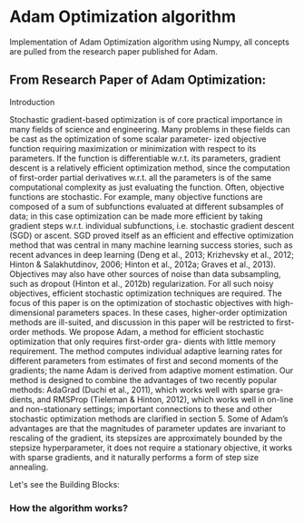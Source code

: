 # Adam Optimization algorithm
Implementation of Adam Optimization algorithm using Numpy, all concepts are pulled from the research paper published for Adam.

## From Research Paper of Adam Optimization:

Introduction

Stochastic gradient-based optimization is of core practical importance in many fields of science and engineering. Many problems in these fields can be cast as the optimization of some scalar parameter- ized objective function requiring maximization or minimization with respect to its parameters. If the function is differentiable w.r.t. its parameters, gradient descent is a relatively efficient optimization method, since the computation of first-order partial derivatives w.r.t. all the parameters is of the same computational complexity as just evaluating the function. Often, objective functions are stochastic. For example, many objective functions are composed of a sum of subfunctions evaluated at different subsamples of data; in this case optimization can be made more efficient by taking gradient steps w.r.t. individual subfunctions, i.e. stochastic gradient descent (SGD) or ascent. SGD proved itself as an efficient and effective optimization method that was central in many machine learning success stories, such as recent advances in deep learning (Deng et al., 2013; Krizhevsky et al., 2012; Hinton & Salakhutdinov, 2006; Hinton et al., 2012a; Graves et al., 2013). Objectives may also have other sources of noise than data subsampling, such as dropout (Hinton et al., 2012b) regularization. For all such noisy objectives, efficient stochastic optimization techniques are required. The focus of this paper is on the optimization of stochastic objectives with high-dimensional parameters spaces. In these cases, higher-order optimization methods are ill-suited, and discussion in this paper will be restricted to first-order methods.
We propose Adam, a method for efficient stochastic optimization that only requires first-order gra- dients with little memory requirement. The method computes individual adaptive learning rates for different parameters from estimates of first and second moments of the gradients; the name Adam is derived from adaptive moment estimation. Our method is designed to combine the advantages of two recently popular methods: AdaGrad (Duchi et al., 2011), which works well with sparse gra- dients, and RMSProp (Tieleman & Hinton, 2012), which works well in on-line and non-stationary settings; important connections to these and other stochastic optimization methods are clarified in section 5. Some of Adam’s advantages are that the magnitudes of parameter updates are invariant to rescaling of the gradient, its stepsizes are approximately bounded by the stepsize hyperparameter, it does not require a stationary objective, it works with sparse gradients, and it naturally performs a form of step size annealing.

Let's see the Building Blocks:
### How the algorithm works?
